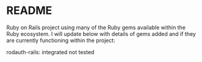 # README

Ruby on Rails project using many of the Ruby gems available within the Ruby ecosystem. I will update below with details of gems added and if they are currently functioning within the project:

rodauth-rails: integrated not tested